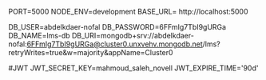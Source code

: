 PORT=5000
NODE_ENV=development
BASE_URL= http://localhost:5000


DB_USER=abdelkdaer-nofal
DB_PASSWORD=6FFmIg7TbI9gURGa
DB_NAME=lms-db
DB_URI=mongodb+srv://abdelkdaer-nofal:6FFmIg7TbI9gURGa@cluster0.unxvehv.mongodb.net/lms?retryWrites=true&w=majority&appName=Cluster0

#JWT
JWT_SECRET_KEY=mahmoud_saleh_novell
JWT_EXPIRE_TIME='90d'

